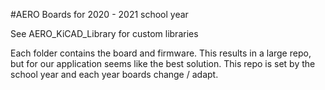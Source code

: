 #AERO Boards for 2020 - 2021 school year

See AERO_KiCAD_Library for custom libraries

Each folder contains the board and firmware. This results in a large repo, but for our application seems like the best solution. This repo is set by the school year and each year boards change / adapt. 
